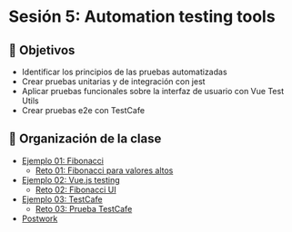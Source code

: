 
# Sesión 5: Automation testing tools
## :dart: Objetivos

- Identificar los principios de las pruebas automatizadas
- Crear pruebas unitarias y de integración con jest
- Aplicar pruebas funcionales sobre la interfaz de usuario con Vue Test Utils
- Crear pruebas e2e con TestCafe


## 📂 Organización de la clase


- [Ejemplo 01: Fibonacci](./Ejemplo-01)
    - [Reto 01: Fibonacci para valores altos](./Reto-01)
- [Ejemplo 02: Vue.js testing](./Ejemplo-02)
  - [Reto  02: Fibonacci UI](./Reto-02)
- [Ejemplo 03: TestCafe ](./Ejemplo-03)
  - [Reto 03: Prueba TestCafe](./Reto-03)
- [Postwork](./Postwork)




